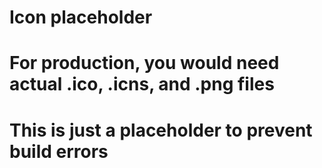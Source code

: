 # Icon placeholder
# For production, you would need actual .ico, .icns, and .png files
# This is just a placeholder to prevent build errors
